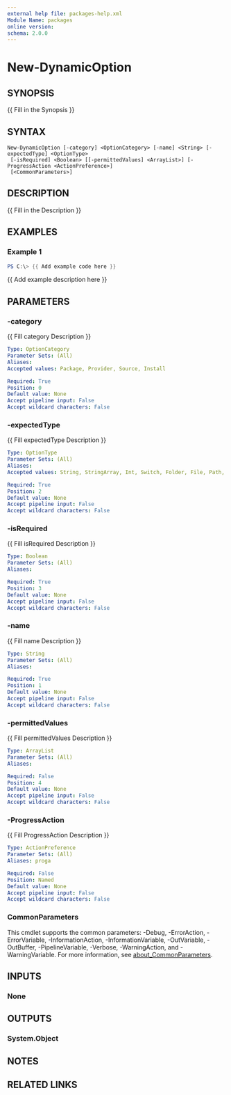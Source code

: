 ```yaml
---
external help file: packages-help.xml
Module Name: packages
online version:
schema: 2.0.0
---
```


# New-DynamicOption

## SYNOPSIS
{{ Fill in the Synopsis }}

## SYNTAX

```
New-DynamicOption [-category] <OptionCategory> [-name] <String> [-expectedType] <OptionType>
 [-isRequired] <Boolean> [[-permittedValues] <ArrayList>] [-ProgressAction <ActionPreference>]
 [<CommonParameters>]
```

## DESCRIPTION
{{ Fill in the Description }}

## EXAMPLES

### Example 1
```powershell
PS C:\> {{ Add example code here }}
```

{{ Add example description here }}

## PARAMETERS

### -category
{{ Fill category Description }}

```yaml
Type: OptionCategory
Parameter Sets: (All)
Aliases:
Accepted values: Package, Provider, Source, Install

Required: True
Position: 0
Default value: None
Accept pipeline input: False
Accept wildcard characters: False
```

### -expectedType
{{ Fill expectedType Description }}

```yaml
Type: OptionType
Parameter Sets: (All)
Aliases:
Accepted values: String, StringArray, Int, Switch, Folder, File, Path, Uri, SecureString

Required: True
Position: 2
Default value: None
Accept pipeline input: False
Accept wildcard characters: False
```

### -isRequired
{{ Fill isRequired Description }}

```yaml
Type: Boolean
Parameter Sets: (All)
Aliases:

Required: True
Position: 3
Default value: None
Accept pipeline input: False
Accept wildcard characters: False
```

### -name
{{ Fill name Description }}

```yaml
Type: String
Parameter Sets: (All)
Aliases:

Required: True
Position: 1
Default value: None
Accept pipeline input: False
Accept wildcard characters: False
```

### -permittedValues
{{ Fill permittedValues Description }}

```yaml
Type: ArrayList
Parameter Sets: (All)
Aliases:

Required: False
Position: 4
Default value: None
Accept pipeline input: False
Accept wildcard characters: False
```

### -ProgressAction
{{ Fill ProgressAction Description }}

```yaml
Type: ActionPreference
Parameter Sets: (All)
Aliases: proga

Required: False
Position: Named
Default value: None
Accept pipeline input: False
Accept wildcard characters: False
```

### CommonParameters
This cmdlet supports the common parameters: -Debug, -ErrorAction, -ErrorVariable, -InformationAction, -InformationVariable, -OutVariable, -OutBuffer, -PipelineVariable, -Verbose, -WarningAction, and -WarningVariable. For more information, see [about_CommonParameters](http://go.microsoft.com/fwlink/?LinkID=113216).

## INPUTS

### None

## OUTPUTS

### System.Object
## NOTES

## RELATED LINKS
